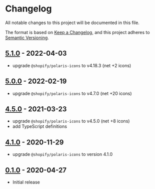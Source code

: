 # Changelog

All notable changes to this project will be documented in this file.

The format is based on [Keep a Changelog](https://keepachangelog.com/en/1.0.0/),
and this project adheres to [Semantic Versioning](https://semver.org/spec/v2.0.0.html).

## [5.1.0](https://github.com/metonym/svelte-polaris-icons/releases/tag/v5.1.0) - 2022-04-03

- upgrade `@shopify/polaris-icons` to v4.18.3 (net +2 icons)

## [5.0.0](https://github.com/metonym/svelte-polaris-icons/releases/tag/v5.0.0) - 2022-02-19

- upgrade `@shopify/polaris-icons` to v4.7.0 (net +20 icons)

## [4.5.0](https://github.com/metonym/svelte-polaris-icons/releases/tag/v4.5.0) - 2021-03-23

- upgrade `@shopify/polaris-icons` to v4.5.0 (net +8 icons)
- add TypeScript definitions

## [4.1.0](https://github.com/metonym/svelte-polaris-icons/releases/tag/v4.1.0) - 2020-11-29

- upgrade `@shopify/polaris-icons` to version 4.1.0

## [0.1.0](https://github.com/metonym/svelte-polaris-icons/releases/tag/v0.1.0) - 2020-04-27

- Initial release
